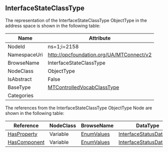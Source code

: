 <!-- objecttype -->
## InterfaceStateClassType
  
<!-- end of text -->
The representation of the InterfaceStateClassType ObjectType in the address space is shown in the following table:  

|Name|Attribute|
|---|---|
|NodeId|ns=1;i=2158|
|NamespaceUri|http://opcfoundation.org/UA/MTConnect/v2|
|BrowseName|InterfaceStateClassType|
|NodeClass|ObjectType|
|IsAbstract|False|
|BaseType|[MTControlledVocabClassType](../../ObjectTypes/MTControlledVocabClassType/readme.md)|
|Categories||

The references from the InterfaceStateClassType ObjectType Node are shown in the following table:  

|Reference|NodeClass|BrowseName|DataType|TypeDefinition|ModellingRule|
|---|---|---|---|---|---|
|[HasProperty](../../../Core/Part3/ReferenceTypes/HasProperty/readme.md)|Variable|[EnumValues](#EnumValues)|[InterfaceStatusDataType](../../DataTypes/InterfaceStatusDataType/readme.md)|[InterfaceStatusDataType](../../DataTypes/InterfaceStatusDataType/readme.md)|[Mandatory](../../../Core/Objects/Mandatory/readme.md)|
|[HasComponent](../../../Core/Part3/ReferenceTypes/HasComponent/readme.md)|Variable|[EnumValues](#EnumValues)|[InterfaceStatusDataType](../../DataTypes/InterfaceStatusDataType/readme.md)|[InterfaceStatusDataType](../../DataTypes/InterfaceStatusDataType/readme.md)|[Mandatory](../../../Core/Objects/Mandatory/readme.md)|


